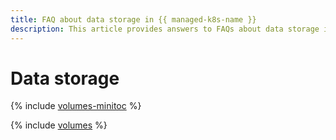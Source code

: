 ```yaml
---
title: FAQ about data storage in {{ managed-k8s-name }}
description: This article provides answers to FAQs about data storage in {{ managed-k8s-name }}.
---
```


# Data storage

{% include [volumes-minitoc](../../_qa/managed-kubernetes/minitoc/volumes.md) %}

{% include [volumes](../../_qa/managed-kubernetes/volumes.md) %}
